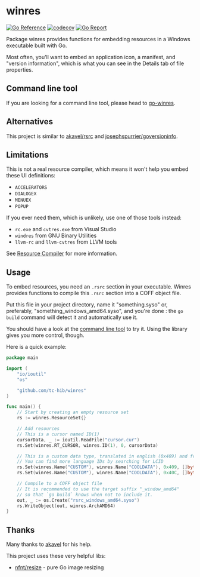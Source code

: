 # winres

[![Go Reference](https://pkg.go.dev/badge/github.com/tc-hib/winres.svg)](https://pkg.go.dev/github.com/tc-hib/winres)
[![codecov](https://codecov.io/gh/tc-hib/winres/branch/master/graph/badge.svg?token=JURCYAY1N1)](https://codecov.io/gh/tc-hib/winres)
[![Go Report](https://goreportcard.com/badge/github.com/tc-hib/winres)](https://goreportcard.com/report/github.com/tc-hib/winres)

Package winres provides functions for embedding resources in a Windows executable built with Go.

Most often, you'll want to embed an application icon, a manifest, and "version information", which is what you can see
in the Details tab of file properties.

## Command line tool

If you are looking for a command line tool, please head to [go-winres](https://github.com/tc-hib/go-winres).

## Alternatives

This project is similar to [akavel/rsrc](https://www.github.com/akavel/rsrc/)
and [josephspurrier/goversioninfo](https://github.com/josephspurrier/goversioninfo).

## Limitations

This is not a real resource compiler, which means it won't help you embed these UI definitions:

* `ACCELERATORS`
* `DIALOGEX`
* `MENUEX`
* `POPUP`

If you ever need them, which is unlikely, use one of those tools instead:

* `rc.exe` and `cvtres.exe` from Visual Studio
* `windres` from GNU Binary Utilities
* `llvm-rc` and `llvm-cvtres` from LLVM tools

See [Resource Compiler](https://docs.microsoft.com/en-us/windows/win32/menurc/resource-compiler) for more information.

## Usage

To embed resources, you need an `.rsrc` section in your executable. Winres provides functions to compile this `.rsrc`
section into a COFF object file.

Put this file in your project directory, name it "something.syso" or, preferably,
"something_windows_amd64.syso", and you're done :
the `go build` command will detect it and automatically use it.

You should have a look at the [command line tool](https://github.com/tc-hib/go-winres) to try it. Using the library
gives you more control, though.

Here is a quick example:

```go
package main

import (
	"io/ioutil"
	"os"

	"github.com/tc-hib/winres"
)

func main() {
	// Start by creating an empty resource set
	rs := winres.ResourceSet{}

	// Add resources
	// This is a cursor named ID(1)
	cursorData, _ := ioutil.ReadFile("cursor.cur")
	rs.Set(winres.RT_CURSOR, winres.ID(1), 0, cursorData)

	// This is a custom data type, translated in english (0x409) and french (0x40C)
	// You can find more language IDs by searching for LCID
	rs.Set(winres.Name("CUSTOM"), winres.Name("COOLDATA"), 0x409, []byte("Hello World"))
	rs.Set(winres.Name("CUSTOM"), winres.Name("COOLDATA"), 0x40C, []byte("Bonjour Monde"))

	// Compile to a COFF object file
	// It is recommended to use the target suffix "_window_amd64"
	// so that `go build` knows when not to include it.
	out, _ := os.Create("rsrc_windows_amd64.syso")
	rs.WriteObject(out, winres.ArchAMD64)
}
```

## Thanks

Many thanks to [akavel](https://github.com/akavel) for his help.

This project uses these very helpful libs:

* [nfnt/resize](https://github.com/nfnt/resize) - pure Go image resizing
